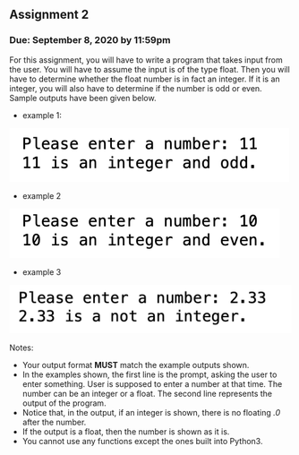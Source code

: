 ## Assignment 2
### Due: September 8, 2020 by 11:59pm

For this assignment, you will have to write a program that takes input from the user. You will have to assume the input is of the type float. Then you will have to determine whether the float number is in fact an integer. If it is an integer, you will also have to determine if the number is odd or even. Sample outputs have been given below.

* example 1:

![Example output: ](./1.png)

* example 2

![Example output: ](./2.png)

* example 3

![Example output: ](./3.png)

Notes:

* Your output format **MUST** match the example outputs shown.
* In the examples shown, the first line is the prompt, asking the user to enter something. User is supposed to enter a number at that time. The number can be an integer or a float. The second line represents the output of the program.
* Notice that, in the output, if an integer is shown, there is no floating *.0* after the number.
* If the output is a float, then the number is shown as it is.
* You cannot use any functions except the ones built into Python3.
